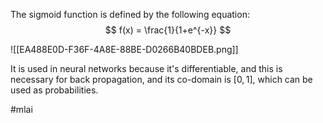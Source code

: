 The sigmoid function is defined by the following equation:
$$
f(x) = \frac{1}{1+e^{-x}}
$$

![[EA488E0D-F36F-4A8E-88BE-D0266B40BDEB.png]]

It is used in neural networks because it's differentiable, and this is necessary for back propagation, and its co-domain is $[0, 1]$, which can be used as probabilities.

#mlai 